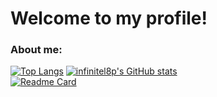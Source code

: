 # Welcome to my profile!
### About me:


[![Top Langs](https://github-readme-stats.vercel.app/api/top-langs/?username=infinitel8p)](https://github.com/infinitel8p)
[![infinitel8p's GitHub stats](https://github-readme-stats.vercel.app/api?username=infinitel8p&show_icons=true)](https://github.com/infinitel8p)  
[![Readme Card](https://github-readme-stats.vercel.app/api/pin/?username=infinitel8p&repo=PokeDex&show_owner=true)](https://github.com/infinitel8p/PokeDex)
